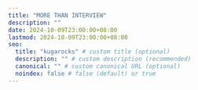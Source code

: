 ```yaml
---
title: "MORE THAN INTERVIEW"
description: ""
date: 2024-10-09T23:00:00+08:00
lastmod: 2024-10-09T23:00:00+08:00
seo:
  title: "kugarocks" # custom title (optional)
  description: "" # custom description (recommended)
  canonical: "" # custom canonical URL (optional)
  noindex: false # false (default) or true
---
```


